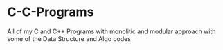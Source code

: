# C-C-Programs
All of my C and C++ Programs with monolitic and modular approach with some of the Data Structure and Algo codes
